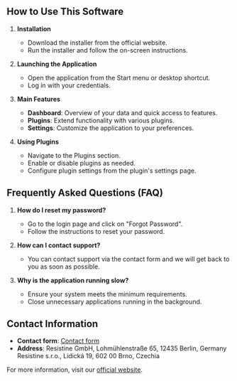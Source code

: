 ## How to Use This Software

1. **Installation**
    - Download the installer from the official website.
    - Run the installer and follow the on-screen instructions.

2. **Launching the Application**
    - Open the application from the Start menu or desktop shortcut.
    - Log in with your credentials.

3. **Main Features**
    - **Dashboard**: Overview of your data and quick access to features.
    - **Plugins**: Extend functionality with various plugins.
    - **Settings**: Customize the application to your preferences.

4. **Using Plugins**
    - Navigate to the Plugins section.
    - Enable or disable plugins as needed.
    - Configure plugin settings from the plugin's settings page.

## Frequently Asked Questions (FAQ)

1. **How do I reset my password?**
    - Go to the login page and click on "Forgot Password".
    - Follow the instructions to reset your password.

2. **How can I contact support?**
    - You can contact support via the contact form and we will get back to you as soon as possible.

3. **Why is the application running slow?**
    - Ensure your system meets the minimum requirements.
    - Close unnecessary applications running in the background.

## Contact Information

- **Contact form**: [Contact form](https://www.resistine.com/contact)
- **Address**: Resistine GmbH, Lohmühlenstraße 65, 12435 Berlin, Germany
               Resistine s.r.o., Lidická 19, 602 00 Brno, Czechia

For more information, visit our [official website](https://www.resistine.com/home).
